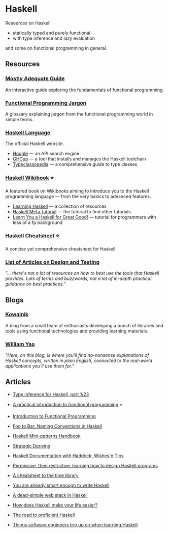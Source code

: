 # Haskell

Resources on Haskell

- statically typed and purely functional
- with type inference and lazy evaluation

and some on functional programming in general.

## Resources

### [Mostly Adequate Guide](https://mostly-adequate.gitbook.io/mostly-adequate-guide)

An interactive guide exploring the fundamentals of functional programming.

### [Functional Programming Jargon](https://github.com/hemanth/functional-programming-jargon)

A glossary explaining jargon from the functional programming world in simple terms.

### [Haskell Language](https://www.haskell.org/)

The official Haskell website.

- [Hoogle](https://hoogle.haskell.org/) — an API search engine
- [GHCup](https://www.haskell.org/ghcup/) — a tool that installs and manages the Haskell toolchain
- [Typeclassopedia](https://wiki.haskell.org/Typeclassopedia) — a comprehensive guide to type classes

### [Haskell Wikibook](https://en.wikibooks.org/wiki/Haskell) ⭐

A featured book on Wikibooks aiming to introduce you to the Haskell programming language — from the very basics to advanced features.

- [Learning Haskell](https://wiki.haskell.org/Learning_Haskell) — a collection of resources
- [Haskell Meta-tutorial](https://wiki.haskell.org/Meta-tutorial) — the tutorial to find other tutorials
- [Learn You a Haskell for Great Good!](https://learnyouahaskell.github.io/chapters.html) — tutorial for programmers with less of a fp background

### [Haskell Cheatsheet](https://matela.com.br/haskell-cs.pdf) ⭐

A concise yet comprehensive cheatsheet for Haskell.

### [List of Articles on Design and Testing](https://williamyaoh.com/posts/2019-11-24-design-and-testing-articles.html)

_"... there's not a lot of resources on how to best use the tools that Haskell provides. Lots of terms and buzzwords, not a lot of in-depth practical guidance on best practices."_

## Blogs

### [Kowainik](https://haskellweekly.news/)

A blog from a small team of enthusiasts developing a bunch of libraries and tools using functional technologies and providing learning materials.

### [William Yao](https://williamyaoh.com/)

_"Here, on this blog, is where you'll find no-nonsense explanations of Haskell concepts, written in plain English, connected to the real-world applications you'll use them for."_

## Articles

- [Type inference for Haskell, part 1/23](https://jeremymikkola.com/posts/2019_01_01_type_inference_intro.html)

- [A practical introduction to functional programming](https://maryrosecook.com/blog/post/a-practical-introduction-to-functional-programming) ⭐

- [Introduction to Functional Programming](https://subversion.american.edu/aisaac/notes/functional-intro.html)

- [Foo to Bar: Naming Conventions in Haskell](https://kowainik.github.io/posts/naming-conventions)

- [Haskell Mini-patterns Handbook](https://kowainik.github.io/posts/haskell-mini-patterns)

- [Strategic Deriving](https://kowainik.github.io/posts/deriving)

- [Haskell Documentation with Haddock: Wishes'n'Tips](https://kowainik.github.io/posts/haddock-tips)

- [Permissive, then restrictive: learning how to design Haskell programs](https://williamyaoh.com/posts/2020-04-19-permissive-vs-restrictive.html)

- [A cheatsheet to the time library](https://williamyaoh.com/posts/2019-09-16-time-cheatsheet.html)

- [You are already smart enough to write Haskell](https://williamyaoh.com/posts/2019-10-05-you-are-already-smart-enough.html)

- [A dead-simple web stack in Haskell](https://williamyaoh.com/posts/2019-11-16-a-dead-simple-web-stack.html)

- [How does Haskell make your life easier?](https://williamyaoh.com/posts/2019-11-30-how-does-haskell-make-life-easier.html)

- [The road to proficient Haskell](https://williamyaoh.com/posts/2020-01-11-road-to-proficient.html)

- [Things software engineers trip up on when learning Haskell](https://williamyaoh.com/posts/2020-04-12-software-engineer-hangups.html)
